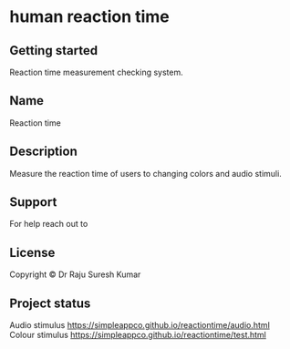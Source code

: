 # human reaction time

## Getting started
Reaction time measurement checking system.

## Name
Reaction time

## Description
Measure the reaction time of users to changing colors and audio stimuli.


## Support
For help reach out to 


## License
Copyright &copy; Dr Raju Suresh Kumar


## Project status
Audio stimulus
https://simpleappco.github.io/reactiontime/audio.html
Colour stimulus
https://simpleappco.github.io/reactiontime/test.html
